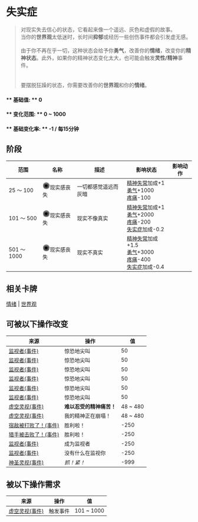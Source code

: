 # 失实症  
> 对现实失去信心的状态，它看起来像一个遥远、灰色和虚假的故事。<br>当你的<b>世界观</b>太低迷时，长时间<b>抑郁</b>或经历一些创伤事件都会引发虚无感。<br><br>由于你不再在乎一切，这种状态会给予你<b>勇气</b>，改善你的<b>情绪</b>，改变你的<b>精神状态</b>。此外，如果你的精神状态变化太大，也可能会触发<b>灵性/精神</b>事件。<br><br><br>要摆脱狂躁的状态，你需要改善你的<b>世界观</b>和你的<b>情绪</b>。  
  
#### ** 基础值: ** 0   
#### ** 变化范围: ** 0 ~ 1000  
#### ** 基础变化率: ** -1 / 每15分钟  
## 阶段  
范围  |  名称  |  描述  |  影响状态  |  影响动作  
----  |  ----  |  ----  |  ----  |  ----  
25 ～ 100  |  <img decoding="async" src="Sprite/VoidState.png" href="a.md" style="max-width:20px;max-height:20px;">现实感丧失  |  一切都感觉遥远而灰暗  |  [精神失常](MindState.md)加成+1<br>[勇气](Courage.md)+1000<br>[疼痛](Pain.md)-100  |    
101 ～ 500  |  <img decoding="async" src="Sprite/VoidState.png" href="a.md" style="max-width:20px;max-height:20px;">现实感丧失  |  现实不像真实  |  [精神失常](MindState.md)加成+1<br>[勇气](Courage.md)+2000<br>[疼痛](Pain.md)-200<br>[失实症](Derealization.md)加成-0.2  |    
501 ～ 1000  |  <img decoding="async" src="Sprite/VoidState.png" href="a.md" style="max-width:20px;max-height:20px;">现实感丧失  |  现实不真实  |  [精神失常](MindState.md)加成+1.5<br>[勇气](Courage.md)+3000<br>[疼痛](Pain.md)-400<br>[失实症](Derealization.md)加成-0.4  |    
## 相关卡牌  
[情绪](Morale.md)  |  [世界观](Structure.md)  
## 可被以下操作改变  
来源  |  操作  |  值  
----  |  ----  |  ----  
[监视者(事件)](Event_WatchedExperience1a.md)  |  惊恐地尖叫  |  50  
[监视者(事件)](Event_WatchedExperience1b.md)  |  惊恐地尖叫  |  50  
[监视者(事件)](Event_WatchedExperience1c.md)  |  惊恐地尖叫  |  50  
[监视者(事件)](Event_WatchedExperience1d.md)  |  惊恐地尖叫  |  50  
[监视者(事件)](Event_WatchedExperience1e.md)  |  惊恐地尖叫  |  50  
[监视者(事件)](Event_WatchedExperience1f.md)  |  惊恐地尖叫  |  50  
[虚空灵视(事件)](Event_SpiritsEverywhere1g.md)  |  <b>难以忍受的精神痛苦！</b>  |  48 ~ 480  
[虚空灵视(事件)](Event_VoidExperience1g.md)  |  我的精神正在崩塌！  |  48 ~ 480  
[宿敌被打败了！(事件)](Event_EnemyFightSuccess.md)  |  胜利啦！  |  -250  
[猎手被击败了！(事件)](Event_HunterFightSuccess.md)  |  胜利啦！  |  -250  
[监视者(事件)](Event_WatchedExperience1gGod.md)  |  成为监视者  |  -250  
[监视者(事件)](Event_WatchedExperience1gVoid.md)  |  没有什么在监视你  |  -250  
[神圣灵视(事件)](Event_GodExperience1g.md)  |  <i>抓！紧！</i>  |  -999  
## 被以下操作需求  
来源  |  操作  |  值  
----  |  ----  |  ----  
[虚空灵视(事件)](Event_VoidExperience1a.md)  |  触发事件  |  101 ~ 1000  

